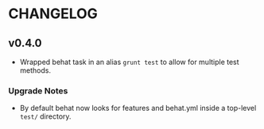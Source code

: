 # CHANGELOG

## v0.4.0

* Wrapped behat task in an alias `grunt test` to allow for multiple test methods.

### Upgrade Notes

* By default behat now looks for features and behat.yml inside a top-level `test/` directory.
